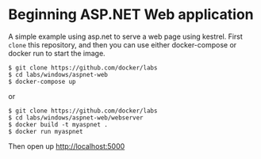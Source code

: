 # Beginning ASP.NET Web application

A simple example using asp.net to serve a web page using kestrel. First `clone` this repository, and then you can use either docker-compose or docker run to start the image.

```
$ git clone https://github.com/docker/labs
$ cd labs/windows/aspnet-web
$ docker-compose up
```

or

```
$ git clone https://github.com/docker/labs
$ cd labs/windows/aspnet-web/webserver
$ docker build -t myaspnet .
$ docker run myaspnet
```
Then open up [http://localhost:5000](http://localhost:5000)